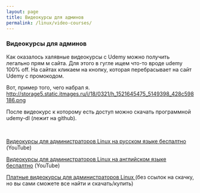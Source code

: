 ```yaml
---
layout: page
title: Видеокурсы для админов
permalink: /linux/video-courses/
---
```


### Видеокурсы для админов

Как оказалось халявные видеокурсы с Udemy можно получить легально прям м сайта. Для этого в гугле ищем что-то вроде udemy 100% off. На сайтах кликаем на кнопку, которая перебрасывает на сайт Udemy c промокодом.

Вот, пример того, чего набрал я.   
http://storage5.static.itmages.ru/i/18/0321/h_1521645475_5149398_428c598186.png

После видеокурс к которому есть доступ можно скачать программной udemy-dl (лежит на github).


<br/>

[Видеокурсы для администраторов Linux на русском языке беспалтно ](/linux/video-courses/youtube/rus/) (YouTube)

[Видеокурсы для администраторов Linux на английском языке беспалтно](/linux/video-courses/youtube/eng/) (YouTube)


[Платные видеокурсы для администраторов Linux ](/linux/video-kursy/video-courses-for-linux-admins/) (без ссылок на скачку, но вы сами сможете все найти и скачать/купить)  
